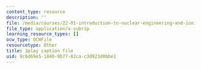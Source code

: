 ```yaml
---
content_type: resource
description: ''
file: /media/courses/22-01-introduction-to-nuclear-engineering-and-ionizing-radiation-fall-2016/9c6d69e518409b7782cac3d923d0bbe1_3yqpirzxudw.srt
file_type: application/x-subrip
learning_resource_types: []
ocw_type: OCWFile
resourcetype: Other
title: 3play caption file
uid: 9c6d69e5-1840-9b77-82ca-c3d923d0bbe1
---
```

